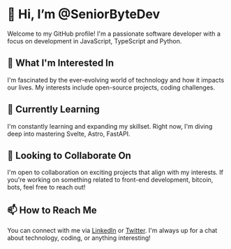 # 👋 Hi, I’m @SeniorByteDev

Welcome to my GitHub profile! I'm a passionate software developer with a focus on development in JavaScript, TypeScript and Python.

## 👀 What I'm Interested In

I'm fascinated by the ever-evolving world of technology and how it impacts our lives. My interests include open-source projects, coding challenges.

## 🌱 Currently Learning

I'm constantly learning and expanding my skillset. Right now, I'm diving deep into mastering Svelte, Astro, FastAPI.

## 💞️ Looking to Collaborate On

I'm open to collaboration on exciting projects that align with my interests. If you're working on something related to front-end development, bitcoin, bots, feel free to reach out!

## 📫 How to Reach Me

You can connect with me via [LinkedIn](https://www.linkedin.com/in/juandiegost) or [Twitter](https://twitter.com/SeniorByteDev). I'm always up for a chat about technology, coding, or anything interesting!

